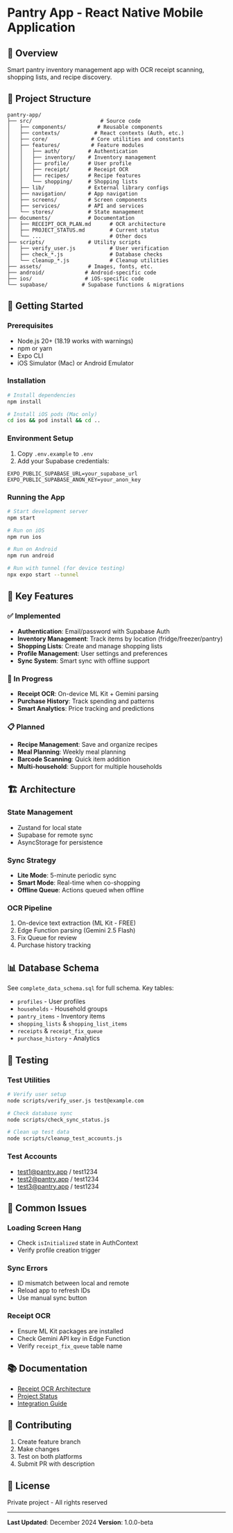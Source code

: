 # Pantry App - React Native Mobile Application

## 📱 Overview
Smart pantry inventory management app with OCR receipt scanning, shopping lists, and recipe discovery.

## 📁 Project Structure

```
pantry-app/
├── src/                      # Source code
│   ├── components/          # Reusable components
│   ├── contexts/           # React contexts (Auth, etc.)
│   ├── core/              # Core utilities and constants
│   ├── features/          # Feature modules
│   │   ├── auth/         # Authentication
│   │   ├── inventory/    # Inventory management
│   │   ├── profile/      # User profile
│   │   ├── receipt/      # Receipt OCR
│   │   ├── recipes/      # Recipe features
│   │   └── shopping/     # Shopping lists
│   ├── lib/              # External library configs
│   ├── navigation/       # App navigation
│   ├── screens/          # Screen components
│   ├── services/         # API and services
│   └── stores/           # State management
├── documents/            # Documentation
│   ├── RECEIPT_OCR_PLAN.md      # OCR architecture
│   ├── PROJECT_STATUS.md        # Current status
│   └── ...                      # Other docs
├── scripts/              # Utility scripts
│   ├── verify_user.js           # User verification
│   ├── check_*.js               # Database checks
│   └── cleanup_*.js             # Cleanup utilities
├── assets/               # Images, fonts, etc.
├── android/             # Android-specific code
├── ios/                 # iOS-specific code
└── supabase/           # Supabase functions & migrations
```

## 🚀 Getting Started

### Prerequisites
- Node.js 20+ (18.19 works with warnings)
- npm or yarn
- Expo CLI
- iOS Simulator (Mac) or Android Emulator

### Installation
```bash
# Install dependencies
npm install

# Install iOS pods (Mac only)
cd ios && pod install && cd ..
```

### Environment Setup
1. Copy `.env.example` to `.env`
2. Add your Supabase credentials:
```
EXPO_PUBLIC_SUPABASE_URL=your_supabase_url
EXPO_PUBLIC_SUPABASE_ANON_KEY=your_anon_key
```

### Running the App
```bash
# Start development server
npm start

# Run on iOS
npm run ios

# Run on Android
npm run android

# Run with tunnel (for device testing)
npx expo start --tunnel
```

## 🔑 Key Features

### ✅ Implemented
- **Authentication**: Email/password with Supabase Auth
- **Inventory Management**: Track items by location (fridge/freezer/pantry)
- **Shopping Lists**: Create and manage shopping lists
- **Profile Management**: User settings and preferences
- **Sync System**: Smart sync with offline support

### 🚧 In Progress
- **Receipt OCR**: On-device ML Kit + Gemini parsing
- **Purchase History**: Track spending and patterns
- **Smart Analytics**: Price tracking and predictions

### 📋 Planned
- **Recipe Management**: Save and organize recipes
- **Meal Planning**: Weekly meal planning
- **Barcode Scanning**: Quick item addition
- **Multi-household**: Support for multiple households

## 🏗️ Architecture

### State Management
- Zustand for local state
- Supabase for remote sync
- AsyncStorage for persistence

### Sync Strategy
- **Lite Mode**: 5-minute periodic sync
- **Smart Mode**: Real-time when co-shopping
- **Offline Queue**: Actions queued when offline

### OCR Pipeline
1. On-device text extraction (ML Kit - FREE)
2. Edge Function parsing (Gemini 2.5 Flash)
3. Fix Queue for review
4. Purchase history tracking

## 📊 Database Schema

See `complete_data_schema.sql` for full schema. Key tables:
- `profiles` - User profiles
- `households` - Household groups
- `pantry_items` - Inventory items
- `shopping_lists` & `shopping_list_items`
- `receipts` & `receipt_fix_queue`
- `purchase_history` - Analytics

## 🧪 Testing

### Test Utilities
```bash
# Verify user setup
node scripts/verify_user.js test@example.com

# Check database sync
node scripts/check_sync_status.js

# Clean up test data
node scripts/cleanup_test_accounts.js
```

### Test Accounts
- test1@pantry.app / test1234
- test2@pantry.app / test1234
- test3@pantry.app / test1234

## 🐛 Common Issues

### Loading Screen Hang
- Check `isInitialized` state in AuthContext
- Verify profile creation trigger

### Sync Errors
- ID mismatch between local and remote
- Reload app to refresh IDs
- Use manual sync button

### Receipt OCR
- Ensure ML Kit packages are installed
- Check Gemini API key in Edge Function
- Verify `receipt_fix_queue` table name

## 📚 Documentation

- [Receipt OCR Architecture](documents/RECEIPT_OCR_PLAN.md)
- [Project Status](documents/PROJECT_STATUS.md)
- [Integration Guide](documents/INTEGRATION_COMPLETE.md)

## 🤝 Contributing

1. Create feature branch
2. Make changes
3. Test on both platforms
4. Submit PR with description

## 📄 License

Private project - All rights reserved

---

**Last Updated**: December 2024
**Version**: 1.0.0-beta